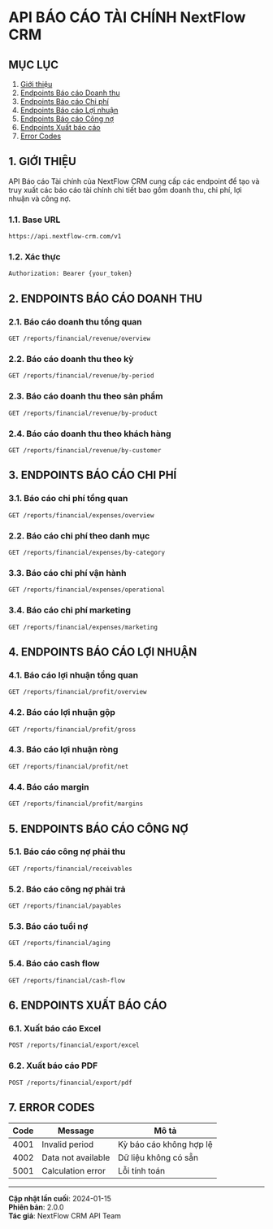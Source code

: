 # API BÁO CÁO TÀI CHÍNH NextFlow CRM

## MỤC LỤC

1. [Giới thiệu](#1-giới-thiệu)
2. [Endpoints Báo cáo Doanh thu](#2-endpoints-báo-cáo-doanh-thu)
3. [Endpoints Báo cáo Chi phí](#3-endpoints-báo-cáo-chi-phí)
4. [Endpoints Báo cáo Lợi nhuận](#4-endpoints-báo-cáo-lợi-nhuận)
5. [Endpoints Báo cáo Công nợ](#5-endpoints-báo-cáo-công-nợ)
6. [Endpoints Xuất báo cáo](#6-endpoints-xuất-báo-cáo)
7. [Error Codes](#7-error-codes)

## 1. GIỚI THIỆU

API Báo cáo Tài chính của NextFlow CRM cung cấp các endpoint để tạo và truy xuất các báo cáo tài chính chi tiết bao gồm doanh thu, chi phí, lợi nhuận và công nợ.

### 1.1. Base URL

```
https://api.nextflow-crm.com/v1
```

### 1.2. Xác thực

```http
Authorization: Bearer {your_token}
```

## 2. ENDPOINTS BÁO CÁO DOANH THU

### 2.1. Báo cáo doanh thu tổng quan

```http
GET /reports/financial/revenue/overview
```

### 2.2. Báo cáo doanh thu theo kỳ

```http
GET /reports/financial/revenue/by-period
```

### 2.3. Báo cáo doanh thu theo sản phẩm

```http
GET /reports/financial/revenue/by-product
```

### 2.4. Báo cáo doanh thu theo khách hàng

```http
GET /reports/financial/revenue/by-customer
```

## 3. ENDPOINTS BÁO CÁO CHI PHÍ

### 3.1. Báo cáo chi phí tổng quan

```http
GET /reports/financial/expenses/overview
```

### 2.2. Báo cáo chi phí theo danh mục

```http
GET /reports/financial/expenses/by-category
```

### 3.3. Báo cáo chi phí vận hành

```http
GET /reports/financial/expenses/operational
```

### 3.4. Báo cáo chi phí marketing

```http
GET /reports/financial/expenses/marketing
```

## 4. ENDPOINTS BÁO CÁO LỢI NHUẬN

### 4.1. Báo cáo lợi nhuận tổng quan

```http
GET /reports/financial/profit/overview
```

### 4.2. Báo cáo lợi nhuận gộp

```http
GET /reports/financial/profit/gross
```

### 4.3. Báo cáo lợi nhuận ròng

```http
GET /reports/financial/profit/net
```

### 4.4. Báo cáo margin

```http
GET /reports/financial/profit/margins
```

## 5. ENDPOINTS BÁO CÁO CÔNG NỢ

### 5.1. Báo cáo công nợ phải thu

```http
GET /reports/financial/receivables
```

### 5.2. Báo cáo công nợ phải trả

```http
GET /reports/financial/payables
```

### 5.3. Báo cáo tuổi nợ

```http
GET /reports/financial/aging
```

### 5.4. Báo cáo cash flow

```http
GET /reports/financial/cash-flow
```

## 6. ENDPOINTS XUẤT BÁO CÁO

### 6.1. Xuất báo cáo Excel

```http
POST /reports/financial/export/excel
```

### 6.2. Xuất báo cáo PDF

```http
POST /reports/financial/export/pdf
```

## 7. ERROR CODES

| Code | Message | Mô tả |
|------|---------|-------|
| 4001 | Invalid period | Kỳ báo cáo không hợp lệ |
| 4002 | Data not available | Dữ liệu không có sẵn |
| 5001 | Calculation error | Lỗi tính toán |

---

**Cập nhật lần cuối**: 2024-01-15  
**Phiên bản**: 2.0.0  
**Tác giả**: NextFlow CRM API Team
